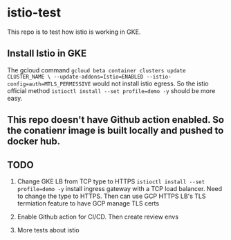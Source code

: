 # istio-test

This repo is to test how istio is working in GKE.

## Install Istio in GKE

The gcloud command `gcloud beta container clusters update CLUSTER_NAME \
    --update-addons=Istio=ENABLED --istio-config=auth=MTLS_PERMISSIVE` would not install istio egress. So the istio official method `istioctl install --set profile=demo -y` should be more easy.
    
## This repo doesn't have Github action enabled. So the conatienr image is built locally and pushed to docker hub.    

## TODO
1. Change GKE LB from TCP type to HTTPS
`istioctl install --set profile=demo -y` install ingress gateway with a TCP load balancer. Need to change the type to HTTPS. Then can use GCP HTTPS LB's TLS termiation feature to have GCP manage TLS certs

2. Enable Github action for CI/CD. Then create review envs

3. More tests about istio

